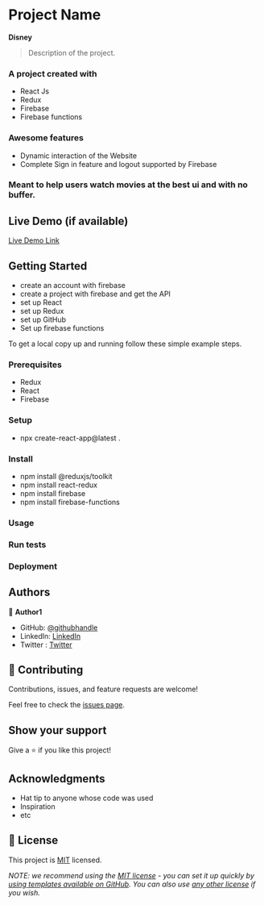 
# Project Name
 **Disney**

> Description of the project.

### A project created with
  - React Js
  - Redux
  - Firebase
  - Firebase functions
  ### Awesome features 
  - Dynamic interaction of the Website
  - Complete Sign in feature and logout supported by Firebase

### Meant to help users watch movies at the best ui and with no buffer.

## Live Demo (if available)

[Live Demo Link](https://disney-fbe0d.web.app/)


## Getting Started

- create an account with firebase
- create a project with firebase and get the API
- set up React 
- set up Redux
- set up GitHub
- Set up firebase functions

To get a local copy up and running follow these simple example steps.

### Prerequisites

- Redux 
- React
- Firebase

### Setup

- npx create-react-app@latest .


### Install
- npm install @reduxjs/toolkit
- npm install react-redux
- npm install firebase
- npm install firebase-functions

### Usage

### Run tests

### Deployment



## Authors

👤 **Author1**

- GitHub: [@githubhandle](https://github.com/svitalis123)
- LinkedIn: [LinkedIn](https://linkedin.com/in/vitalismutwiri)
- Twitter : [Twitter](https://twitter.com/WilsonVitalis)


## 🤝 Contributing

Contributions, issues, and feature requests are welcome!

Feel free to check the [issues page](../../issues/).

## Show your support

Give a ⭐️ if you like this project!

## Acknowledgments

- Hat tip to anyone whose code was used
- Inspiration
- etc

## 📝 License

This project is [MIT](./LICENSE) licensed.

_NOTE: we recommend using the [MIT license](https://choosealicense.com/licenses/mit/) - you can set it up quickly by [using templates available on GitHub](https://docs.github.com/en/communities/setting-up-your-project-for-healthy-contributions/adding-a-license-to-a-repository). You can also use [any other license](https://choosealicense.com/licenses/) if you wish._
